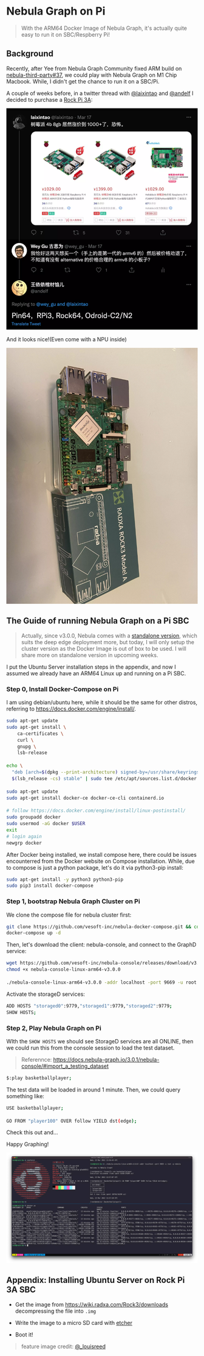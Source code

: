 # Nebula Graph on Pi




> With the ARM64 Docker Image of Nebula Graph, it's actually quite easy to run it on SBC/Respberry Pi!

<!--more-->

## Background

Recently, after Yee from Nebula Graph Community fixed ARM build on [nebula-third-party#37](https://github.com/vesoft-inc/nebula-third-party/pull/37), we could play with Nebula Graph on M1 Chip Macbook. While, I didn't get the chance to run it on a SBC/Pi.

A couple of weeks before, in a twitter thread with [@laixintao](https://twitter.com/laixintao) and [@andelf](https://twitter.com/andelf/status/1504295476958404608) I decided to purchase a [Rock Pi 3A](https://wiki.radxa.com/Rock3/):

![tweet-RPi-alternative](./tweet-RPi-alternative.webp)

And it looks nice!(Even come with a NPU inside)

![rockspi_before](./rockspi_before.webp)

## The Guide of running Nebula Graph on a Pi SBC

> Actually, since v3.0.0, Nebula comes with a [standalone version](https://docs.nebula-graph.io/3.0.1/4.deployment-and-installation/standalone-deployment/), which suits the deep edge deployment more, but today, I will only setup the cluster version as the Docker Image is out of box to be used. I will share more on standalone version in upcoming weeks.

I put the Ubuntu Server installation steps in the appendix, and now I assumed we already have an ARM64 Linux up and running on a Pi SBC.

### Step 0, Install Docker-Compose on Pi

I am using debian/ubuntu here, while it should be the same for other distros, referring to https://docs.docker.com/engine/install/.

```bash
sudo apt-get update
sudo apt-get install \
    ca-certificates \
    curl \
    gnupg \
    lsb-release

echo \
  "deb [arch=$(dpkg --print-architecture) signed-by=/usr/share/keyrings/docker-archive-keyring.gpg] https://download.docker.com/linux/ubuntu \
  $(lsb_release -cs) stable" | sudo tee /etc/apt/sources.list.d/docker.list > /dev/null

sudo apt-get update
sudo apt-get install docker-ce docker-ce-cli containerd.io

# follow https://docs.docker.com/engine/install/linux-postinstall/
sudo groupadd docker
sudo usermod -aG docker $USER
exit
# login again
newgrp docker
```

After Docker being installed, we install compose here, there could be issues encounterred from the Docker website on Compose installation. While, due to compose is just a python package, let's do it via python3-pip install:

```bash
sudo apt-get install -y python3 python3-pip
sudo pip3 install docker-compose
```

### Step 1, bootstrap Nebula Graph Cluster on Pi

We clone the compose file for nebula cluster first:

```bash
git clone https://github.com/vesoft-inc/nebula-docker-compose.git && cd nebula-docker-compose
docker-compose up -d
```

Then, let's download the client: nebula-console, and connect to the GraphD service:

```bash
wget https://github.com/vesoft-inc/nebula-console/releases/download/v3.0.0/nebula-console-linux-arm64-v3.0.0
chmod +x nebula-console-linux-arm64-v3.0.0

./nebula-console-linux-arm64-v3.0.0 -addr localhost -port 9669 -u root -p nebula
```

Activate the storageD services:

```bash
ADD HOSTS "storaged0":9779,"storaged1":9779,"storaged2":9779;
SHOW HOSTS;
```

### Step 2, Play Nebula Graph on Pi

WIth the `SHOW HOSTS` we should see StorageD services are all ONLINE, then we could run this from the console session to load the test dataset.

> Referennce: https://docs.nebula-graph.io/3.0.1/nebula-console/#import_a_testing_dataset

```bash
$:play basketballplayer;
```

The test data will be loaded in around 1 minute. Then, we could query something like:

```bash
USE basketballplayer;

GO FROM "player100" OVER follow YIELD dst(edge);
```

Check this out and...

Happy Graphing!

![Nebula-on-Pi](./Nebula-on-Pi.webp)



## Appendix: Installing Ubuntu Server on Rock Pi 3A SBC

- Get the image from https://wiki.radxa.com/Rock3/downloads decompressing the file into `.img`

- Write the image to a micro SD card with [etcher]( https://www.balena.io/etcher/)
- Boot it!



> feature image credit: [@_louisreed](https://unsplash.com/@_louisreed)

